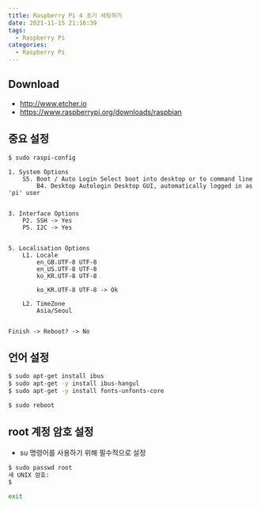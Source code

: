 ```yaml
---
title: Raspberry Pi 4 초기 세팅하기
date: 2021-11-15 21:16:39
tags:
  - Raspberry Pi
categories:
  - Raspberry Pi
---
```


## Download

- http://www.etcher.io
- https://www.raspberrypi.org/downloads/raspbian

## 중요 설정

```bash
$ sudo raspi-config
```

```text
1. System Options
	S5. Boot / Auto Login Select boot into desktop or to command line
		B4. Desktop Autologin Desktop GUI, automatically logged in as 'pi' user


3. Interface Options
	P2. SSH -> Yes
	P5. I2C -> Yes


5. Localisation Options
	L1. Locale
		en_GB.UTF-8 UTF-8
		en_US.UTF-8 UTF-8
		ko_KR.UTF-8 UTF-8

		ko_KR.UTF-8 UTF-8 -> Ok

	L2. TimeZone
		Asia/Seoul


Finish -> Reboot? -> No
```

## 언어 설정

```bash
$ sudo apt-get install ibus
$ sudo apt-get -y install ibus-hangul
$ sudo apt-get -y install fonts-unfonts-core

$ sudo reboot
```

## root 계정 암호 설정

- su 명령어를 사용하기 위해 필수적으로 설정

```bash
$ sudo passwd root
새 UNIX 암호:
$

exit
```
